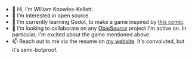 - 👋 Hi, I’m William Knowles-Kellett.
- 👀 I’m interested in open source.
- 🌱 I’m currently learning Godot, to make a game inspired by [this comic](https://xkcd.com/2061/).
- 💞️ I’m looking to collaborate on any [ObieSource](https://obiesource.github.io/) project I'm active on. In particular, I'm excited about the game mentioned above.
- 📫 Reach out to me via the resume on [my website](https://williamknowleskellett.dev/). It's convoluted, but it's semi-botproof.

<!---
wknowleskellett/wknowleskellett is a ✨ special ✨ repository because its `README.md` (this file) appears on your GitHub profile.
You can click the Preview link to take a look at your changes.
--->
